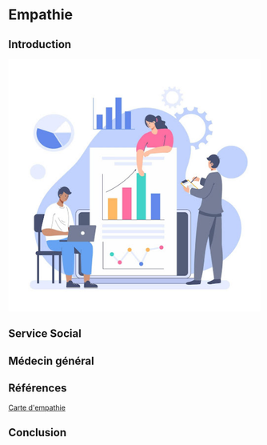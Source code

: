 # Empathie

## Introduction 

![Introduction image](./images/Introduction.jpg)
## Service Social

<!-- Carte d'empathie -->

## Médecin général

<!-- Carte d'empathie -->


## Références 

[Carte d'empathie](https://docs.google.com/presentation/d/1WkibTkxVvAtEwSUtbnktpjZTRztYOJby6Cckc1bsjlg/edit)

## Conclusion

<!-- Image -->
